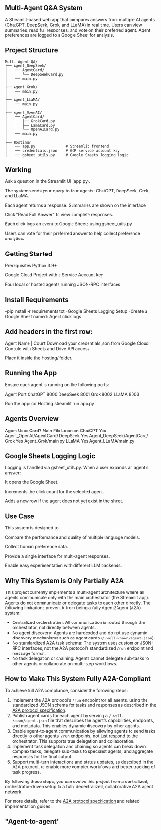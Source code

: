 ## Multi-Agent Q&A System

A Streamlit-based web app that compares answers from multiple AI agents (ChatGPT, DeepSeek, Grok, and LLaMA) in real time. Users can view summaries, read full responses, and vote on their preferred agent. Agent preferences are logged to a Google Sheet for analysis.

## Project Structure
```
Multi-Agent-QA/
├── Agent_DeepSeek/
│   ├── AgentCard/
│   │   └── DeepSeekCard.py
│   └── main.py
│
├── Agent_Grok/
│   └── main.py
│
├── Agent_LLaMA/
│   └── main.py
│
├── Agent_OpenAI/
│   ├── AgentCard/
│   │   ├── GrokCard.py
│   │   ├── LamaCard.py
│   │   └── OpenAICard.py
│   └── main.py
│
├── Hosting/
│   ├── app.py              # Streamlit frontend
│   ├── credentials.json    # GCP service account key
│   └── gsheet_utils.py     # Google Sheets logging logic
```
## Working
Ask a question in the Streamlit UI (app.py).

The system sends your query to four agents: ChatGPT, DeepSeek, Grok, and LLaMA.

Each agent returns a response. Summaries are shown on the interface.

Click "Read Full Answer" to view complete responses.

Each click logs an event to Google Sheets using gsheet_utils.py.

Users can vote for their preferred answer to help collect preference analytics.

## Getting Started
Prerequisites
Python 3.9+

Google Cloud Project with a Service Account key

Four local or hosted agents running JSON-RPC interfaces

## Install Requirements

-pip install -r requirements.txt
-Google Sheets Logging Setup
-Create a Google Sheet named: Agent click logs

## Add headers in the first row:

Agent Name | Count
Download your credentials.json from Google Cloud Console with Sheets and Drive API access.

Place it inside the Hosting/ folder.

## Running the App
Ensure each agent is running on the following ports:

Agent	Port
ChatGPT	8000
DeepSeek	8001
Grok	8002
LLaMA	8003

Run the app:
cd Hosting
streamlit run app.py

## Agents Overview
Agent	Uses Card?	Main File Location
ChatGPT	Yes	Agent_OpenAI/AgentCard/
DeepSeek	Yes	Agent_DeepSeek/AgentCard/
Grok	Yes	Agent_Grok/main.py
LLaMA	Yes	Agent_LLaMA/main.py

## Google Sheets Logging Logic
Logging is handled via gsheet_utils.py. When a user expands an agent's answer:

It opens the Google Sheet.

Increments the click count for the selected agent.

Adds a new row if the agent does not yet exist in the sheet.

## Use Case
This system is designed to:

Compare the performance and quality of multiple language models.

Collect human preference data.

Provide a single interface for multi-agent responses.

Enable easy experimentation with different LLM backends.

## Why This System is Only Partially A2A

This project currently implements a multi-agent architecture where all agents communicate only with the main orchestrator (the Streamlit app). Agents do not communicate or delegate tasks to each other directly. The following limitations prevent it from being a fully Agent2Agent (A2A) system:

- Centralized orchestration: All communication is routed through the orchestrator, not directly between agents.
- No agent discovery: Agents are hardcoded and do not use dynamic discovery mechanisms such as agent cards (`/.well-known/agent.json`).
- No standardized A2A task schema: The system uses custom or JSON-RPC interfaces, not the A2A protocol’s standardized `/run` endpoint and message format.
- No task delegation or chaining: Agents cannot delegate sub-tasks to other agents or collaborate on multi-step workflows.

## How to Make This System Fully A2A-Compliant

To achieve full A2A compliance, consider the following steps:

1. Implement the A2A protocol’s `/run` endpoint for all agents, using the standardized JSON schema for tasks and responses as described in the [A2A protocol specification](https://google.github.io/A2A/).
2. Publish agent cards for each agent by serving a `/.well-known/agent.json` file that describes the agent’s capabilities, endpoints, and metadata. This enables dynamic discovery by other agents.
3. Enable agent-to-agent communication by allowing agents to send tasks directly to other agents’ `/run` endpoints, not just respond to the orchestrator. This supports true delegation and collaboration.
4. Implement task delegation and chaining so agents can break down complex tasks, delegate sub-tasks to specialist agents, and aggregate responses for the final output.
5. Support multi-turn interactions and status updates, as described in the A2A protocol, to enable more complex workflows and better tracking of task progress.

By following these steps, you can evolve this project from a centralized, orchestrator-driven setup to a fully decentralized, collaborative A2A agent network.

For more details, refer to the [A2A protocol specification](https://google.github.io/A2A/) and related implementation guides.


## "Agent-to-agent" 
